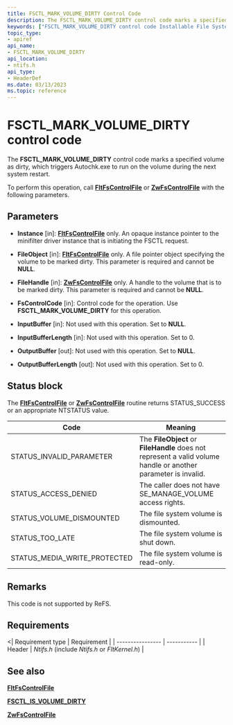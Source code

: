 ```yaml
---
title: FSCTL_MARK_VOLUME_DIRTY Control Code
description: The FSCTL_MARK_VOLUME_DIRTY control code marks a specified volume as dirty, which triggers Autochk.exe to run on the volume during the next system restart.
keywords: ["FSCTL_MARK_VOLUME_DIRTY control code Installable File System Drivers"]
topic_type:
- apiref
api_name:
- FSCTL_MARK_VOLUME_DIRTY
api_location:
- ntifs.h
api_type:
- HeaderDef
ms.date: 03/13/2023
ms.topic: reference
---
```


# FSCTL_MARK_VOLUME_DIRTY control code

The **FSCTL_MARK_VOLUME_DIRTY** control code marks a specified volume as dirty, which triggers Autochk.exe to run on the volume during the next system restart.

To perform this operation, call [**FltFsControlFile**](/windows-hardware/drivers/ddi/fltkernel/nf-fltkernel-fltfscontrolfile) or [**ZwFsControlFile**](/previous-versions/ff566462(v=vs.85)) with the following parameters.

## Parameters

- **Instance** [in]: [**FltFsControlFile**](/windows-hardware/drivers/ddi/fltkernel/nf-fltkernel-fltfscontrolfile) only. An opaque instance pointer to the minifilter driver instance that is initiating the FSCTL request.

- **FileObject** [in]: [**FltFsControlFile**](/windows-hardware/drivers/ddi/fltkernel/nf-fltkernel-fltfscontrolfile) only. A file pointer object specifying the volume to be marked dirty. This parameter is required and cannot be **NULL**.

- **FileHandle** [in]: [**ZwFsControlFile**](/previous-versions/ff566462(v=vs.85)) only. A handle to the volume that is to be marked dirty. This parameter is required and cannot be **NULL**.

- **FsControlCode** [in]: Control code for the operation. Use **FSCTL_MARK_VOLUME_DIRTY** for this operation.

- **InputBuffer** [in]: Not used with this operation. Set to **NULL**.

- **InputBufferLength** [in]: Not used with this operation. Set to 0.

- **OutputBuffer** [out]: Not used with this operation. Set to **NULL**.

- **OutputBufferLength** [out]: Not used with this operation. Set to 0.

## Status block

The [**FltFsControlFile**](/windows-hardware/drivers/ddi/fltkernel/nf-fltkernel-fltfscontrolfile) or [**ZwFsControlFile**](/previous-versions/ff566462(v=vs.85)) routine returns STATUS_SUCCESS or an appropriate NTSTATUS value.

| Code | Meaning |
| ---- | ------- |
| STATUS_INVALID_PARAMETER | The **FileObject** or **FileHandle** does not represent a valid volume handle or another parameter is invalid. |
| STATUS_ACCESS_DENIED | The caller does not have SE_MANAGE_VOLUME access rights. |
| STATUS_VOLUME_DISMOUNTED | The file system volume is dismounted. |
| STATUS_TOO_LATE | The file system volume is shut down. |
| STATUS_MEDIA_WRITE_PROTECTED | The file system volume is read-only. |

## Remarks

This code is not supported by ReFS.

## Requirements

<| Requirement type | Requirement |
| ---------------- | ----------- |
| Header | *Ntifs.h* (include *Ntifs.h* or *FltKernel.h*) |

## See also

[**FltFsControlFile**](/windows-hardware/drivers/ddi/fltkernel/nf-fltkernel-fltfscontrolfile)

[**FSCTL_IS_VOLUME_DIRTY**](fsctl-is-volume-dirty.md)

[**ZwFsControlFile**](/previous-versions/ff566462(v=vs.85))
